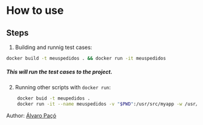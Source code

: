# How to use

## Steps

1. Building and runnig test cases:

```bash 
docker build -t meuspedidos . && docker run -it meuspedidos
```

##### This will run the test cases to the project.

2. Running other scripts with `docker run`: 

```bash
    docker buid -t meupedidos .
    docker run -it --name meuspedidos -v "$PWD":/usr/src/myapp -w /usr/src/myapp meuspedidos /bin/bash
```

Author: [Álvaro Paçó](https://alvaropaco.github.io/my-resume/)